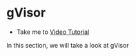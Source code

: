 # gVisor
  - Take me to [Video Tutorial](https://kodekloud.com/courses/1378608/lectures/31704726)

In this section, we will take a look at gVisor
  
 